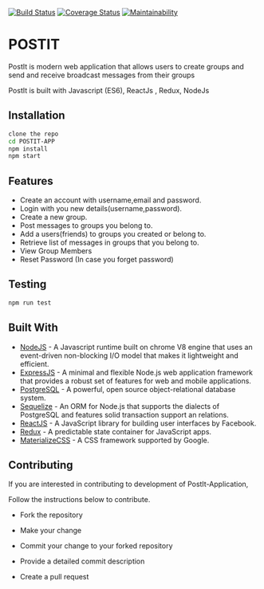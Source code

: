 [![Build Status](https://travis-ci.org/nebanat/postit-aaron.svg?branch=master)](https://travis-ci.org/nebanat/posit-aaron)
[![Coverage Status](https://coveralls.io/repos/github/nebanat/postit-aaron/badge.svg?branch=master)](https://coveralls.io/github/nebanat/postit-aaron?branch=master)
[![Maintainability](https://api.codeclimate.com/v1/badges/69b24810c071027dde76/maintainability)](https://codeclimate.com/github/nebanat/postit-aaron/maintainability)

# POSTIT
PostIt is modern web application that allows users to create groups and send and receive broadcast messages from their groups

PostIt is built with Javascript (ES6), ReactJs , Redux, NodeJs
## Installation 
```bash
clone the repo
cd POSTIT-APP
npm install
npm start
```
## Features

* Create an account with username,email and password.
* Login with you new details(username,password).
* Create a new group.
* Post messages to groups you belong to.
* Add a users(friends) to groups you created or belong to.
* Retrieve list of messages in groups that you belong to. 
* View Group Members
* Reset Password (In case you forget password)

## Testing
```bash
npm run test
```
## Built With
* [NodeJS](https://nodejs.org/en/) - A Javascript runtime built on chrome V8 engine that uses an event-driven non-blocking I/O model that makes it lightweight and efficient.
* [ExpressJS](http://expressjs.com/) - A minimal and flexible Node.js web application framework that provides a robust set of features for web and mobile applications.
* [PostgreSQL](https://www.postgresql.org/) - A powerful, open source object-relational database system.
* [Sequelize](http://docs.sequelizejs.com/) - An ORM for Node.js that supports the dialects of PostgreSQL and features solid transaction support an relations.
* [ReactJS](https://www.reactjs.org/) - A JavaScript library for building user interfaces by Facebook.
* [Redux](http://redux.js.org/) -  A predictable state container for JavaScript apps.
* [MaterializeCSS](http://materializecss.com/) -  A CSS framework supported by Google.

## Contributing
If you are interested in contributing to development of PostIt-Application,

Follow the instructions below to contribute.
* Fork the repository

* Make your change

* Commit your change to your forked repository

* Provide a detailed commit description

* Create a pull request